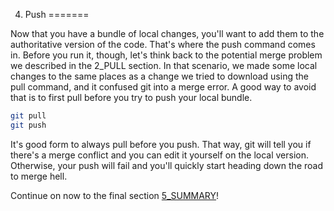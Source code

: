 4. Push
=======

Now that you have a bundle of local changes, you'll want to add them to the authoritative
version of the code.  That's where the push command comes in.  Before you run it, though,
let's think back to the potential merge problem we described in the 2_PULL section.  In that
scenario, we made some local changes to the same places as a change we tried to download
using the pull command, and it confused git into a merge error. A good way to avoid that is
to first pull before you try to push your local bundle.
```bash
git pull
git push
```

It's good form to always pull before you push.  That way, git will tell you if there's a
merge conflict and you can edit it yourself on the local version.  Otherwise, your push will
fail and you'll quickly start heading down the road to merge hell.

Continue on now to the final section [5_SUMMARY](5_SUMMARY.md)!
